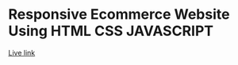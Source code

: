 # Responsive Ecommerce Website Using HTML CSS JAVASCRIPT
[Live link](https://apekshashetti.github.io/Web-Devlopment-E-commerce-website/)
